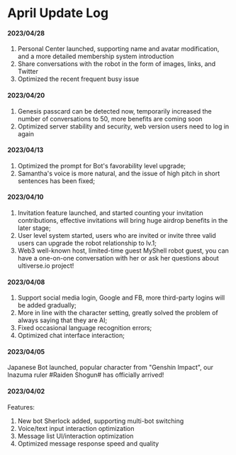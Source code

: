 # April Update Log

#### 2023/04/28

1. Personal Center launched, supporting name and avatar modification, and a more detailed membership system introduction
2. Share conversations with the robot in the form of images, links, and Twitter
3. Optimized the recent frequent busy issue

#### 2023/04/20

1. Genesis passcard can be detected now, temporarily increased the number of conversations to 50, more benefits are coming soon
2. Optimized server stability and security, web version users need to log in again

#### 2023/04/13

1. Optimized the prompt for Bot's favorability level upgrade;
2. Samantha's voice is more natural, and the issue of high pitch in short sentences has been fixed;

#### 2023/04/10

1. Invitation feature launched, and started counting your invitation contributions, effective invitations will bring huge airdrop benefits in the later stage;
2. User level system started, users who are invited or invite three valid users can upgrade the robot relationship to lv.1;
3. Web3 well-known host, limited-time guest MyShell robot guest, you can have a one-on-one conversation with her or ask her questions about ultiverse.io project!

#### 2023/04/08

1. Support social media login, Google and FB, more third-party logins will be added gradually;
2. More in line with the character setting, greatly solved the problem of always saying that they are AI;
3. Fixed occasional language recognition errors;
4. Optimized chat interface interaction;

#### 2023/04/05

Japanese Bot launched, popular character from "Genshin Impact", our Inazuma ruler #Raiden Shogun# has officially arrived!

#### 2023/04/02

Features:

1. New bot Sherlock added, supporting multi-bot switching
2. Voice/text input interaction optimization
3. Message list UI/interaction optimization
4. Optimized message response speed and quality